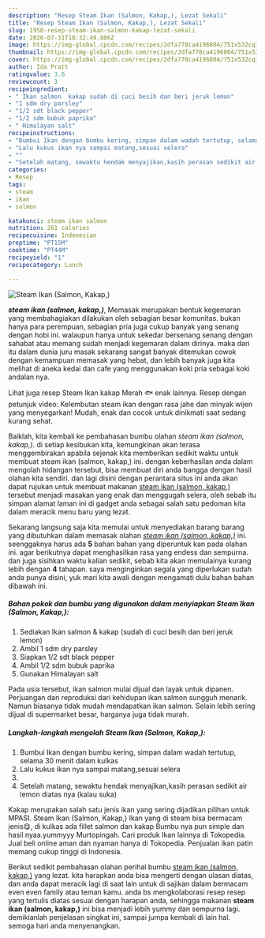```yaml
---
description: "Resep Steam Ikan (Salmon, Kakap,), Lezat Sekali"
title: "Resep Steam Ikan (Salmon, Kakap,), Lezat Sekali"
slug: 1950-resep-steam-ikan-salmon-kakap-lezat-sekali
date: 2020-07-31T18:32:49.806Z
image: https://img-global.cpcdn.com/recipes/2dfa778ca4196804/751x532cq70/steam-ikan-salmon-kakap-foto-resep-utama.jpg
thumbnail: https://img-global.cpcdn.com/recipes/2dfa778ca4196804/751x532cq70/steam-ikan-salmon-kakap-foto-resep-utama.jpg
cover: https://img-global.cpcdn.com/recipes/2dfa778ca4196804/751x532cq70/steam-ikan-salmon-kakap-foto-resep-utama.jpg
author: Ida Pratt
ratingvalue: 3.6
reviewcount: 3
recipeingredient:
- " Ikan salmon  kakap sudah di cuci besih dan beri jeruk lemon"
- "1 sdm dry parsley"
- "1/2 sdt black pepper"
- "1/2 sdm bubuk paprika"
- " Himalayan salt"
recipeinstructions:
- "Bumbui Ikan dengan bumbu kering, simpan dalam wadah tertutup, selama 30 menit dalam kulkas"
- "Lalu kukus ikan nya sampai matang,sesuai selera"
- ""
- "Setelah matang, sewaktu hendak menyajikan,kasih perasan sedikit air lemon diatas nya (kalau suka)"
categories:
- Resep
tags:
- steam
- ikan
- salmon

katakunci: steam ikan salmon 
nutrition: 261 calories
recipecuisine: Indonesian
preptime: "PT15M"
cooktime: "PT44M"
recipeyield: "1"
recipecategory: Lunch

---
```



![Steam Ikan (Salmon, Kakap,)](https://img-global.cpcdn.com/recipes/2dfa778ca4196804/751x532cq70/steam-ikan-salmon-kakap-foto-resep-utama.jpg)

<b><i>steam ikan (salmon, kakap,)</i></b>, Memasak merupakan bentuk kegemaran yang membahagiakan dilakukan oleh sebagian besar komunitas. bukan hanya para perempuan, sebagian pria juga cukup banyak yang senang dengan hobi ini. walaupun hanya untuk sekedar bersenang senang dengan sahabat atau memang sudah menjadi kegemaran dalam dirinya. maka dari itu dalam dunia juru masak sekarang sangat banyak ditemukan cowok dengan kemampuan memasak yang hebat, dan lebih banyak juga kita melihat di aneka kedai dan cafe yang menggunakan koki pria sebagai koki andalan nya.

Lihat juga resep Steam Ikan kakap Merah 🐟 enak lainnya. Resep dengan petunjuk video: Kelembutan steam ikan dengan rasa jahe dan minyak wijen yang menyegarkan! Mudah, enak dan cocok untuk dinikmati saat sedang kurang sehat.

Baiklah, kita kembali ke pembahasan bumbu olahan <i>steam ikan (salmon, kakap,)</i>. di setiap kesibukan kita, kemungkinan akan terasa menggembirakan apabila sejenak kita memberikan sedikit waktu untuk membuat steam ikan (salmon, kakap,) ini. dengan keberhasilan anda dalam mengolah hidangan tersebut, bisa membuat diri anda bangga dengan hasil olahan kita sendiri. dan lagi disini dengan perantara situs ini anda akan dapat rujukan untuk membuat makanan <u>steam ikan (salmon, kakap,)</u> tersebut menjadi masakan yang enak dan menggugah selera, oleh sebab itu simpan alamat laman ini di gadget anda sebagai salah satu pedoman kita dalam meracik menu baru yang lezat.


Sekarang langsung saja kita memulai untuk menyediakan barang barang yang dibutuhkan dalam memasak olahan <u><i>steam ikan (salmon, kakap,)</i></u> ini. seenggaknya harus ada <b>5</b> bahan bahan yang diperuntuk kan pada olahan ini. agar berikutnya dapat menghasilkan rasa yang endess dan sempurna. dan juga sisihkan waktu kalian sedikit, sebab kita akan memulainya kurang lebih dengan <b>4</b> tahapan. saya menginginkan segala yang diperlukan sudah anda punya disini, yuk mari kita awali dengan mengamati dulu bahan bahan dibawah ini.

<!--inarticleads1-->

##### Bahan pokok dan bumbu yang digunakan dalam menyiapkan Steam Ikan (Salmon, Kakap,):

1. Sediakan  Ikan salmon &amp; kakap (sudah di cuci besih dan beri jeruk lemon)
1. Ambil 1 sdm dry parsley
1. Siapkan 1/2 sdt black pepper
1. Ambil 1/2 sdm bubuk paprika
1. Gunakan  Himalayan salt


Pada usia tersebut, ikan salmon mulai dijual dan layak untuk dipanen. Perjuangan dan reproduksi dari kehidupan ikan salmon sungguh menarik. Namun biasanya tidak mudah mendapatkan ikan salmon. Selain lebih sering dijual di supermarket besar, harganya juga tidak murah. 

<!--inarticleads2-->

##### Langkah-langkah mengolah Steam Ikan (Salmon, Kakap,):

1. Bumbui Ikan dengan bumbu kering, simpan dalam wadah tertutup, selama 30 menit dalam kulkas
1. Lalu kukus ikan nya sampai matang,sesuai selera
1. 
1. Setelah matang, sewaktu hendak menyajikan,kasih perasan sedikit air lemon diatas nya (kalau suka)


Kakap merupakan salah satu jenis ikan yang sering dijadikan pilihan untuk MPASI. Steam Ikan (Salmon, Kakap,) Ikan yang di steam bisa bermacam jenis😋, di kulkas ada fillet salmon dan kakap Bumbu nya pun simple dan hasil nyaa.yummyyy Murtopingah. Cari produk Ikan lainnya di Tokopedia. Jual beli online aman dan nyaman hanya di Tokopedia. Penjualan ikan patin memang cukup tinggi di Indonesia. 

Berikut sedikit pembahasan olahan perihal bumbu <u>steam ikan (salmon, kakap,)</u> yang lezat. kita harapkan anda bisa mengerti dengan ulasan diatas, dan anda dapat meracik lagi di saat lain untuk di sajikan dalam bermacam even even family atau teman kamu. anda bs mengkolaborasi resep resep yang tertulis diatas sesuai dengan harapan anda, sehingga makanan <b>steam ikan (salmon, kakap,)</b> ini bisa menjadi lebih yummy dan sempurna lagi. demikianlah penjelasan singkat ini, sampai jumpa kembali di lain hal. semoga hari anda menyenangkan.
